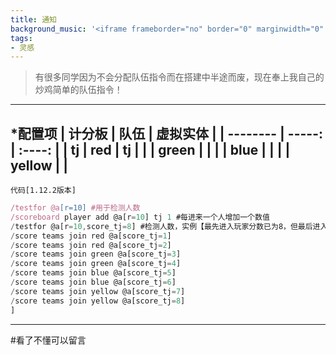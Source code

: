 ```yaml
---
title: 通知
background_music: '<iframe frameborder="no" border="0" marginwidth="0" marginheight="0" width=330 height=86 src="//music.163.com/outchain/player?type=2&id=29207835&auto=1&height=66"></iframe>'
tags:
- 灵感
---
```

> 有很多同学因为不会分配队伍指令而在搭建中半途而废，现在奉上我自己的炒鸡简单的队伍指令！
---
*配置项
| 计分板        | 队伍 |  虚拟实体 |
| --------   | -----:  | :----:  |
| tj      | red   |   tj    |
|         |   green   |      |
|         |    blue    |    |
|         |    yellow    |    |
---
`代码[1.12.2版本]` 
```javascript
/testfor @a[r=10] #用于检测人数 
/scoreboard player add @a[r=10] tj 1 #每进来一个人增加一个数值
/testfor @a[r=10,score_tj=8] #检测人数，实例【最先进入玩家分数已为8，但最后进入玩家分数只有1】
/score teams join red @a[score_tj=1]
/score teams join red @a[score_tj=2]
/score teams join green @a[score_tj=3]
/score teams join green @a[score_tj=4]
/score teams join blue @a[score_tj=5]
/score teams join blue @a[score_tj=6]
/score teams join yellow @a[score_tj=7]
/score teams join yellow @a[score_tj=8]
]

```
---
#看了不懂可以留言
</br>
<script src="https://utteranc.es/client.js"
        repo="hongchenkai/plcc"
        issue-term="pathname"
        theme="github-dark-orange"
        crossorigin="anonymous"
        async>
</script>
